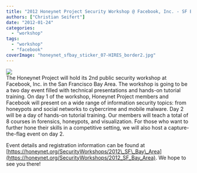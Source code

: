 ```yaml
---
title: "2012 Honeynet Project Security Workshop @ Facebook, Inc. - SF Bay Area, CA, USA - March 19th/20th 2012"
authors: ["Christian Seifert"]
date: "2012-01-24"
categories: 
  - "workshop"
tags: 
  - "workshop"
  - "facebook"
coverImage: "honeynet_sfbay_sticker_07-HIRES_border2.jpg"
---
```


![](images/honeynet_sfbay_sticker_07-HIRES_border2.jpg)  
The Honeynet Project will hold its 2nd public security workshop at Facebook, Inc. in the San Francisco Bay Area. The workshop is going to be a two day event filled with technical presentations and hands-on tutorial training. On day 1 of the workshop, Honeynet Project members and Facebook will present on a wide range of information security topics: from honeypots and social networks to cybercrime and mobile malware. Day 2 will be a day of hands-on tutorial training. Our members will teach a total of 8 courses in forensics, honeypots, and visualization. For those who want to further hone their skills in a competitive setting, we will also host a capture-the-flag event on day 2. 

Event details and registration information can be found at [https://honeynet.org/SecurityWorkshops/2012\_SF\_Bay\_Area](https://honeynet.org/SecurityWorkshops/2012_SF_Bay_Area). We hope to see you there!  
